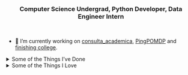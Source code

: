 <h3 align="center">Computer Science Undergrad, Python Developer, Data Engineer Intern </h3>

<br>

- 🔭 I’m currently working on [consulta_academica][consulta_academica], [PingPOMDP][ping_pomdp] and [finishing college][curriculum].
<!-- - 🌱 I’m currently learning Rust -->

<!-- 
- I'm a data enthusiast, [almost computer scientist][curriculum], [undergrad researcher][research].
- I use Fedora btw (I may or may not have an alias to restart pipewire...)
- You're very welcome to reach out!  -->

<details> <summary> Some of the Things I’ve Done </summary>

- [AcaDem][academ]: python and SQL script to extract and process my college's students data.
- [Undergrad research][research]: on data science theoretical and pratical foundations.
- [Introds][introds]: created and taught an Introduction to Data Science summer course at my college following [R for data science][r4ds].
- [case-basedosdados][basedados]: dataviz case to explore BigQuery and basedosdados's API.
- [ChitChat][chitchat]: created a protocol and three architectures to implement a simple chat and learn about Sockets, RPC, P2P, networks and distributed systems.
- [dlox][dlox]: my following of the awesome [Crafting Interpreters][crafting_interpreters] to learn more about compilers.
- The classics: implemented some of the classical algorithms and data structures such as [quicksort][quicksort], [huffman code][huffman], [hashing][hashing] and [simulated annealing][sim_annealing] for the TSP. 
- Solved some fun [Elixir exercisms][elixir_exercism].
- Wrote a small book on [Julia Language][julia].
- Built and documented a [CRUD][niex] to an imaginary supermarket with ruby on rails, docker and postgres to learn the basics of webdev.
- Created a simple [calculator][calculator] and a [Tic Tac Toe][tictactoe] using React to gain a better understanding of JavaScript and functional programming within the context of building interactive web applications.  
</details>


<details><summary> Some of the Things I Love </summary>


  <details><summary> "Outstanding communication" </summary>
  
  - "Outstanding communication" is the term I use to describe exceptional communicative pieces, as the name suggests. 
  - It can be any type of medium, any type of message, anything that catches my attention for its efficiency and functionality of communication.
  - <details><summary> I have a <a href="https://youtube.com/playlist?list=PLOyYWXM6fk1aPdjrU-C4ZG-UgF0RDf5ES"> youtube playlist </a> to collect such pieces, take a look at some of them! </summary>  

    - [The Kernel Trick in Support Vector Machine](https://youtu.be/Q7vT0--5VII)
    - [EP000: Operation Aurora | HACKING GOOGLE](https://youtu.be/przDcQe6n5o)
    - [The Riemann Hypothesis, Explained](https://youtu.be/zlm1aajH6gY)
    - [Evo-Devo (Despacito Biology Parody) | A Capella Science](https://youtu.be/ydqReeTV_vk)
    - [The Amazing Math behind Colors!](https://youtu.be/gnUYoQ1pwes)
    - [The Trick That Solves Rubik’s Cubes and Breaks Ciphers](https://youtu.be/wL3uWO-KLUE)
    - [Quantum Electrodynamics and Feynman Diagrams](https://youtu.be/X-FEU4mQWtE)
    - [Trigonometry Concepts - Don't Memorize! Visualize!](https://youtu.be/mhd9FXYdf4s)
    - [Building a Computer Controlled Loom](https://youtu.be/Czun6yVpzp0)
    - [The Statistics of Microwave Popcorn](https://youtu.be/oeyW9x7r2Xw)
    </details>

    <!-- - <details><summary> There are other mediums! </summary>
    
      - [Byrne's Euclid](https://www.c82.net/euclid/)!!! </details>    -->
    
  </details>

  <details><summary> Consciousness </summary>

  - Awareness 
  - Problems of consciousness, philosophy of mind,
  - Qualia!
  </details> 

  <details><summary> Art & Design </summary>

  - Art being human expression, and design being to leverage human expression to functionality 
  - I'm crazy about functionality, usefulness, goal driven. 
  - To put beauty and elegance on top of that is PARADISE 
  </details> 

  <details><summary> Recursion </summary>

  - <details><summary> Recursion </summary>
  
    - <details><summary> Recursion </summary>
      
      - <details><summary> Recursion </summary>
      
        - <details><summary> Recursion </summary>

          - <details><summary> Recursion </summary>
          
            - <details><summary> Recursion </summary></details>
             
            </details>
          
          </details>
  
        </details>
  
      </details>
  
    </details>
  
  </details>


  <details><summary> Exploring </summary>

  - Learning, teaching, building and testing 
  - Experimenting, striving for clarity and truth 
  - Just trying to make things work
  - Systematizing 
  </details>
  <details><summary> Kindness </summary>

  - Cooperation 
  - Helping people
  - Non zero-sum games
  - Really trying to grasp others worldviews 
  </details>
  <details><summary> Toggles </summary>

  - Well ¯\\_(ツ)_/¯
  </details>
  <details><summary> Knots </summary>

  To quote the [ultimate authority on the subject][abok] (emphasis added):

  > To me the simple act of tying a knot is **an adventure in unlimited space**. A bit of string affords a dimensional latitude that is **unique among the entities**.
  > 

  > For an uncomplicated strand is a palpable object that, for all practical purposes, possesses one dimension only. If we move a single strand in a plane, interlacing it at will, actual **objects of beauty and of utility can result** in what is practically two dimensions; and if we choose to direct our strand out of this one plane, another dimension is added which provides opportunity for **an excursion that is limited only by the scope of our own imagery and the length of the ropemaker’s coil**.
  > 
  🪢
  </details>
 </details>

[consulta_academica]: https://github.com/danibritods/consulta_academica
[ping_pomdp]: https://github.com/danibritods/ping_pomdp
[curriculum]: my_curriculum_2023-1.pdf
[research]: https://github.com/dbs-97/ds_fundamentals_research
[academ]: https://github.com/dbs-97/demanda_academica
[introds]: https://github.com/dbs-97/introds
[r4ds]: https://r4ds.hadley.nz/
[basedados]: https://github.com/dbs-97/case-basedosdados
[chitchat]: https://github.com/dbs-97/sistdist#daniel-brito
[dlox]: https://github.com/dbs-97/dlox
[crafting_interpreters]: https://craftinginterpreters.com/ 
[quicksort]: https://github.com/dbs-97/DataStructures2/blob/main/sorting_algorithms.py 
[huffman]: https://github.com/dbs-97/Estrutura_Dados/blob/main/LE3/LE3.ipynb
[sim_annealing]: https://github.com/dbs-97/heuristics/blob/main/heuristics_a2.ipynb
[hashing]: https://github.com/dbs-97/DataStructures2/blob/main/am2.ipynb
[elixir_exercism]: https://github.com/dbs-97/exercism_elixir
[julia]: https://github.com/dbs-97/julia_book
[niex]: https://github.com/dbs-97/niex
[calculator]: https://github.com/dbs-97/calculator
[tictactoe]: https://github.com/dbs-97/tictactoe

[out_comm]: https://youtube.com/playlist?list=PLOyYWXM6fk1aPdjrU-C4ZG-UgF0RDf5ES 
[abok]: https://www.goodreads.com/en/book/show/816629.The_Ashley_Book_of_Knots

<!--
**dbs-97/dbs-97** is a ✨ _special_ ✨ repository because its `README.md` (this file) appears on your GitHub profile.

Here are some ideas to get you started:

- 👯 I’m looking to collaborate on ...
- 🤔 I’m looking for help with ...
- 💬 Ask me about ...
- 📫 How to reach me: ...
- 😄 Pronouns: ...
- ⚡ Fun fact: ...
-->
